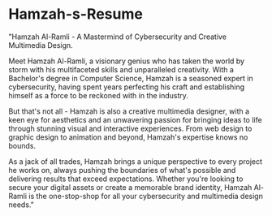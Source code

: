 # Hamzah-s-Resume
"Hamzah Al-Ramli - A Mastermind of Cybersecurity and Creative Multimedia Design.

Meet Hamzah Al-Ramli, a visionary genius who has taken the world by storm with his multifaceted skills and unparalleled creativity. With a Bachelor's degree in Computer Science, Hamzah is a seasoned expert in cybersecurity, having spent years perfecting his craft and establishing himself as a force to be reckoned with in the industry.

But that's not all - Hamzah is also a creative multimedia designer, with a keen eye for aesthetics and an unwavering passion for bringing ideas to life through stunning visual and interactive experiences. From web design to graphic design to animation and beyond, Hamzah's expertise knows no bounds.

As a jack of all trades, Hamzah brings a unique perspective to every project he works on, always pushing the boundaries of what's possible and delivering results that exceed expectations. Whether you're looking to secure your digital assets or create a memorable brand identity, Hamzah Al-Ramli is the one-stop-shop for all your cybersecurity and multimedia design needs."
